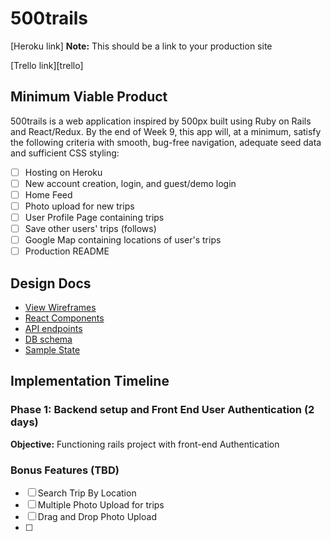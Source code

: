 # 500trails

[Heroku link] **Note:** This should be a link to your production site

[Trello link][trello]

[heroku]:
[trello]:

## Minimum Viable Product

500trails is a web application inspired by 500px built using Ruby on Rails
and React/Redux.  By the end of Week 9, this app will, at a minimum, satisfy the
following criteria with smooth, bug-free navigation, adequate seed data and
sufficient CSS styling:

- [ ] Hosting on Heroku
- [ ] New account creation, login, and guest/demo login
- [ ] Home Feed
- [ ] Photo upload for new trips
- [ ] User Profile Page containing trips
- [ ] Save other users' trips (follows)
- [ ] Google Map containing locations of user's trips
- [ ] Production README

## Design Docs
* [View Wireframes][wireframes]
* [React Components][components]
* [API endpoints][api-endpoints]
* [DB schema][schema]
* [Sample State][sample-state]

[wireframes]: docs/wireframes
[components]: docs/component-hierarchy.md
[sample-state]: docs/sample-state.md
[api-endpoints]: docs/api-endpoints.md
[schema]: docs/schema.md

## Implementation Timeline

### Phase 1: Backend setup and Front End User Authentication (2 days)

**Objective:** Functioning rails project with front-end Authentication



### Bonus Features (TBD)
- [ ] Search Trip By Location
- [ ] Multiple Photo Upload for trips
- [ ] Drag and Drop Photo Upload
- [ ]
